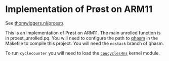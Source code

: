 Implementation of Prøst on ARM11
================================

See [thomwiggers.nl/proest/][1].

This is an implementation of Prøst on ARM11. The main unrolled function is in
proest_unrolled.pq. You will need to configure the path to [qhasm][2] in the
Makefile to compile this project. You will need the `nostack` branch of qhasm.

To run `cyclecounter` you will need to load the [`cpucycles4ns`][3] kernel
module.

[1]: https://thomwiggers.nl/proest/
[2]: https://github.com/thomwiggers/qhasm/
[3]: https://github.com/thomwiggers/cpucycles4ns/
